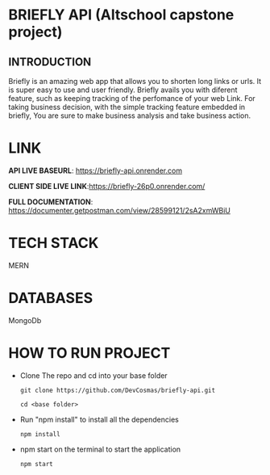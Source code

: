 # BRIEFLY API (Altschool capstone project)

## INTRODUCTION

Briefly is an amazing web app that allows you to shorten long links or urls. It is super easy to use and user friendly. Briefly avails you with diferent feature, such as keeping tracking of the perfomance of your web Link.
For taking business decision, with the simple tracking feature embedded in briefly, You are sure to make business analysis and take business action.

# LINK

**API LIVE BASEURL**: https://briefly-api.onrender.com

**CLIENT SIDE LIVE LINK**:https://briefly-26p0.onrender.com/

**FULL DOCUMENTATION**: https://documenter.getpostman.com/view/28599121/2sA2xmWBiU

# TECH STACK

MERN

# DATABASES

MongoDb

# HOW TO RUN PROJECT

- Clone The repo and cd into your base folder

  `git clone https://github.com/DevCosmas/briefly-api.git`

  `cd <base folder>`

- Run "npm install" to install all the dependencies

  `npm install`

- npm start on the terminal to start the application

  `npm start`
